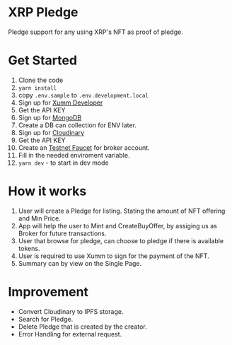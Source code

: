 # XRP Pledge

Pledge support for any using XRP's NFT as proof of pledge.

# Get Started

1. Clone the code
1. `yarn install`
1. copy `.env.sample` to `.env.development.local`
1. Sign up for [Xumm Developer](https://apps.xumm.dev)
1. Get the API KEY
1. Sign up for [MongoDB](https://cloud.mongodb.com/)
1. Create a DB can collection for ENV later.
1. Sign up for [Cloudinary](https://console.cloudinary.com/console/)
1. Get the API KEY
1. Create an [Testnet Faucet](https://xrpl.org/xrp-testnet-faucet.html) for broker account.
1. Fill in the needed enviroment variable.
1. `yarn dev` - to start in dev mode

# How it works
1. User will create a Pledge for listing. Stating the amount of NFT offering and Min Price.
1. App will help the user to Mint and CreateBuyOffer, by assiging us as Broker for future transactions.
1. User that browse for pledge, can choose to pledge if there is available tokens.
1. User is required to use Xumm to sign for the payment of the NFT.
1. Summary can by view on the Single Page.

# Improvement
- Convert Cloudinary to IPFS storage.
- Search for Pledge.
- Delete Pledge that is created by the creator.
- Error Handling for external request.
